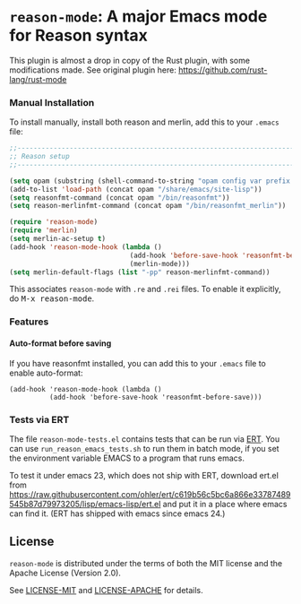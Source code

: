 `reason-mode`: A major Emacs mode for Reason syntax
============================================================

This plugin is almost a drop in copy of the Rust plugin, with some
modifications made. See original plugin here:
https://github.com/rust-lang/rust-mode


### Manual Installation

To install manually, install both reason and merlin, add this to your
`.emacs` file:

```lisp
;;----------------------------------------------------------------------------
;; Reason setup
;;----------------------------------------------------------------------------

(setq opam (substring (shell-command-to-string "opam config var prefix 2> /dev/null") 0 -1))
(add-to-list 'load-path (concat opam "/share/emacs/site-lisp"))
(setq reasonfmt-command (concat opam "/bin/reasonfmt"))
(setq reason-merlinfmt-command (concat opam "/bin/reasonfmt_merlin"))

(require 'reason-mode)
(require 'merlin)
(setq merlin-ac-setup t)
(add-hook 'reason-mode-hook (lambda ()
                              (add-hook 'before-save-hook 'reasonfmt-before-save)
                              (merlin-mode)))
(setq merlin-default-flags (list "-pp" reason-merlinfmt-command))
```

This associates `reason-mode` with `.re` and `.rei` files. To enable it explicitly, do
<kbd>M-x reason-mode</kbd>.

### Features

#### Auto-format before saving

If you have reasonfmt installed, you can add this to your `.emacs` file to enable
auto-format:
```
(add-hook 'reason-mode-hook (lambda ()
          (add-hook 'before-save-hook 'reasonfmt-before-save)))
```

### Tests via ERT

The file `reason-mode-tests.el` contains tests that can be run via
[ERT](http://www.gnu.org/software/emacs/manual/html_node/ert/index.html).
You can use `run_reason_emacs_tests.sh` to run them in batch mode, if
you set the environment variable EMACS to a program that runs emacs.

To test it under emacs 23, which does not ship with ERT, download ert.el from
https://raw.githubusercontent.com/ohler/ert/c619b56c5bc6a866e33787489545b87d79973205/lisp/emacs-lisp/ert.el
and put it in a place where emacs can find it.  (ERT has shipped with emacs
since emacs 24.)

## License

`reason-mode` is distributed under the terms of both the MIT license and the
Apache License (Version 2.0).

See [LICENSE-MIT](LICENSE-MIT) and [LICENSE-APACHE](LICENSE-APACHE) for details.
